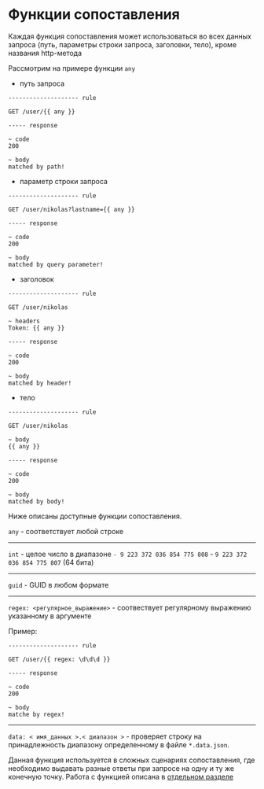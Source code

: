 # Функции сопоставления
Каждая функция сопоставления может использоваться во всех данных запроса 
(путь, параметры строки запроса, заголовки, тело), 
кроме названия http-метода

Рассмотрим на примере функции `any`

- путь запроса

```http request
-------------------- rule

GET /user/{{ any }}

----- response

~ code
200

~ body
matched by path!
```

- параметр строки запроса

```
-------------------- rule

GET /user/nikolas?lastname={{ any }}

----- response

~ code
200

~ body
matched by query parameter!
```

- заголовок

```
-------------------- rule

GET /user/nikolas

~ headers
Token: {{ any }}

----- response

~ code
200

~ body
matched by header!
```

- тело

```
-------------------- rule

GET /user/nikolas

~ body
{{ any }}

----- response

~ code
200

~ body
matched by body!
```

Ниже описаны доступные функции сопоставления.


`any` - соответствует любой строке

---

`int` - целое число в диапазоне `- 9 223 372 036 854 775 808` - `9 223 372 036 854 775 807` (64 бита)

---

`guid` - GUID в любом формате

---

`regex: <регулярное_выражение>` - соотвествует регулярному выражению указанному в аргументе

Пример:
```http request
-------------------- rule

GET /user/{{ regex: \d\d\d }}

----- response

~ code
200

~ body
matche by regex!
```

---

`data: < имя_данных >.< диапазон >` - проверяет строку на принадлежность диапазону определенному в файле `*.data.json`. 

Данная функция используется в сложных сценариях сопоставления, где необходимо выдавать разные ответы при запросе на одну и ту же конечную точку. Работа с функцией описана в [отдельном разделе](data.md)
